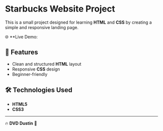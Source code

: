 # Starbucks Website Project  

This is a small project designed for learning **HTML** and **CSS** by creating a simple and responsive landing page.  

🌐 **Live Demo: 

## 📌 Features  
- Clean and structured **HTML** layout  
- Responsive **CSS** design  
- Beginner-friendly  

## 🛠️ Technologies Used  
- **HTML5**  
- **CSS3**  

---

🔥 **DVD Dustin** 🎯
